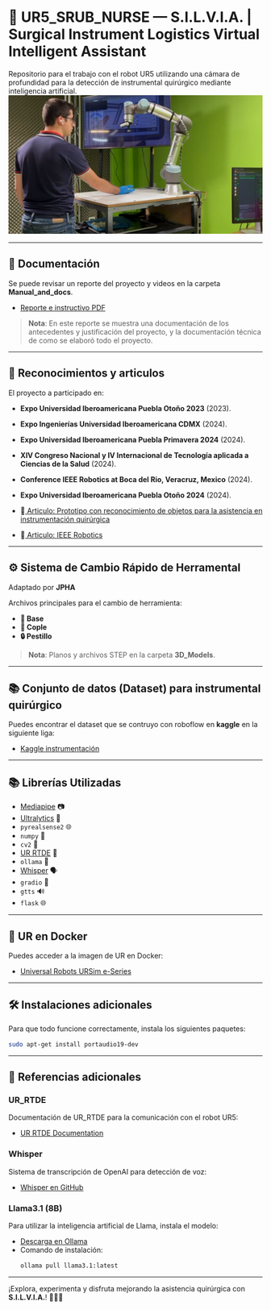# 🤖 UR5_SRUB_NURSE — S.I.L.V.I.A. | **Surgical Instrument Logistics Virtual Intelligent Assistant**

Repositorio para el trabajo con el robot UR5 utilizando una cámara de profundidad para la detección de instrumental quirúrgico mediante inteligencia artificial.
![Fotogafía del proyecto](Manual_and_docs/Fotografias/PORTADA.png)

---

## 🔗 **Documentación**
Se puede revisar un reporte del proyecto y videos en la carpeta **Manual_and_docs**.
- [Reporte e instructivo PDF](Manual_and_docs/UR5%20-%20Reporte%20de%20documentación.pdf)
> **Nota**: En este reporte se muestra una documentación de los antecedentes y justificación del proyecto, y la documentación técnica de como se elaboró todo el proyecto.

---

## 🔗 **Reconocimientos y articulos**
El proyecto a participado en:
- **Expo Universidad Iberoamericana Puebla Otoño 2023** (2023).
- **Expo Ingenierías Universidad Iberoamericana CDMX** (2024).
- **Expo Universidad Iberoamericana Puebla Primavera 2024** (2024).
- **XIV Congreso Nacional y IV Internacional de Tecnología aplicada a Ciencias de la Salud** (2024).
- **Conference IEEE Robotics at Boca del Rio, Veracruz, Mexico** (2024).
- **Expo Universidad Iberoamericana Puebla Otoño 2024** (2024).


- 🔗[ Articulo: Prototipo con reconocimiento de objetos para la asistencia en instrumentación quirúrgica](https://repositorio.iberopuebla.mx/handle/20.500.11777/5915)
- 🔗[ Articulo: IEEE Robotics](https://ieeexplore.ieee.org/document/10765997)

---

## ⚙️ **Sistema de Cambio Rápido de Herramental**

Adaptado por **JPHA**  

Archivos principales para el cambio de herramienta:
- **🔗 Base**
- **🔩 Cople**
- **🔒 Pestillo**

> **Nota**: Planos y archivos STEP en la carpeta **3D_Models**.

---

## 📚 **Conjunto de datos (Dataset) para instrumental quirúrgico**
Puedes encontrar el dataset que se contruyo con roboflow en **kaggle** en la siguiente liga:
- [Kaggle instrumentación](https://www.kaggle.com/datasets/jphajp/ur5e-srube-nurse-surgical-instruments/data)

---

## 📚 **Librerías Utilizadas**

- [Mediapipe](https://google.github.io/mediapipe/) 📷
- [Ultralytics](https://ultralytics.com/) 🧠
- `pyrealsense2` 🌐
- `numpy` 📐
- `cv2` 🎥
- [UR RTDE](https://sdurobotics.gitlab.io/ur_rtde/index.html) 🤖
- `ollama` 🦙
- [Whisper](https://github.com/openai/whisper) 🗣️
- `gradio` 🌉
- `gtts` 🔊
- `flask` 🌐

---

## 🐋 **UR en Docker**

Puedes acceder a la imagen de UR en Docker:
- [Universal Robots URSim e-Series](https://hub.docker.com/r/universalrobots/ursim_e-series)

---

## 🛠️ **Instalaciones adicionales**

Para que todo funcione correctamente, instala los siguientes paquetes:

```bash
sudo apt-get install portaudio19-dev
```

---

## 🔗 **Referencias adicionales**

### UR_RTDE
Documentación de UR_RTDE para la comunicación con el robot UR5:
- [UR RTDE Documentation](https://sdurobotics.gitlab.io/ur_rtde/index.html)

### Whisper
Sistema de transcripción de OpenAI para detección de voz:
- [Whisper en GitHub](https://github.com/openai/whisper)

### Llama3.1 (8B)
Para utilizar la inteligencia artificial de Llama, instala el modelo:
- [Descarga en Ollama](https://ollama.com/download)
- Comando de instalación:
  ```bash
  ollama pull llama3.1:latest
  ```

--- 

¡Explora, experimenta y disfruta mejorando la asistencia quirúrgica con **S.I.L.V.I.A.**! 👩‍⚕️🤖
